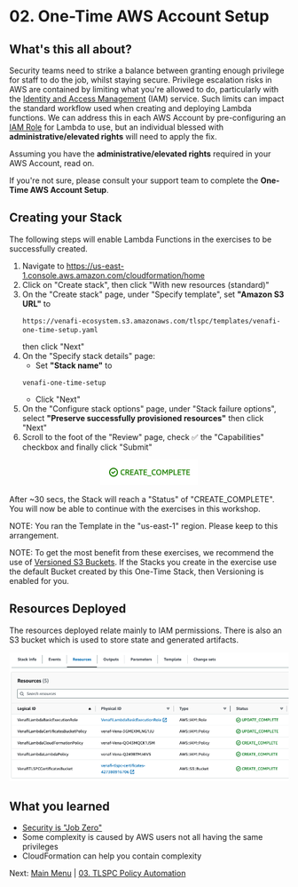# 02. One-Time AWS Account Setup

## What's this all about?

Security teams need to strike a balance between granting enough privilege for staff to do the job, whilst staying secure.
Privilege escalation risks in AWS are contained by limiting what you're allowed to do, particularly with the [Identity and Access Management](https://aws.amazon.com/iam) (IAM) service.
Such limits can impact the standard workflow used when creating and deploying Lambda functions.
We can address this in each AWS Account by pre-configuring an [IAM Role](https://docs.aws.amazon.com/IAM/latest/UserGuide/id_roles.html) for Lambda to use, but an individual blessed with **administrative/elevated rights** will need to apply the fix.

Assuming you have the **administrative/elevated rights** required in your AWS Account, read on.

If you're not sure, please consult your support team to complete the **One-Time AWS Account Setup**.

## Creating your Stack

The following steps will enable Lambda Functions in the exercises to be successfully created.

1. Navigate to https://us-east-1.console.aws.amazon.com/cloudformation/home
1. Click on "Create stack", then click "With new resources (standard)"
1. On the "Create stack" page, under "Specify template", set **"Amazon S3 URL"** to
   ```
   https://venafi-ecosystem.s3.amazonaws.com/tlspc/templates/venafi-one-time-setup.yaml
   ```
   then click "Next"
1. On the "Specify stack details" page:
   - Set **"Stack name"** to
   ```
   venafi-one-time-setup
   ```
   - Click "Next"
1. On the "Configure stack options" page, under "Stack failure options", select **"Preserve successfully provisioned resources"**
   then click "Next"
1. Scroll to the foot of the "Review" page, check ✅ the "Capabilities" checkbox and finally click "Submit"

<p align="center">
  <img src="../images/cfn-create-complete.png" />
</p>

After ~30 secs, the Stack will reach a "Status" of "CREATE_COMPLETE".
You will now be able to continue with the exercises in this workshop.

NOTE: You ran the Template in the "us-east-1" region.
Please keep to this arrangement.

NOTE: To get the most benefit from these exercises, we recommend the use of [Versioned S3 Buckets](https://docs.aws.amazon.com/AmazonS3/latest/userguide/Versioning.html).
If the Stacks you create in the exercise use the default Bucket created by this One-Time Stack, then Versioning is enabled for you.

## Resources Deployed

The resources deployed relate mainly to IAM permissions.
There is also an S3 bucket which is used to store state and generated artifacts.

<p align="center">
  <img src="../images/cfn-one-time-resources.png" />
</p>

## What you learned

- [Security is "Job Zero"](https://aws.amazon.com/blogs/enterprise-strategy/security-at-aws/)
- Some complexity is caused by AWS users not all having the same privileges
- CloudFormation can help you contain complexity

Next: [Main Menu](../README.md) | [03. TLSPC Policy Automation](../03-tlspc-policy-automation/README.md)
